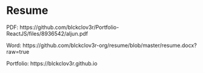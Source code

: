 # Resume
<p>PDF: https://github.com/blckclov3r/Portfolio-ReactJS/files/8936542/aljun.pdf</p> 
<p>Word: https://github.com/blckclov3r-org/resume/blob/master/resume.docx?raw=true</p>
<p>Portfolio: https://blckclov3r.github.io</p>




